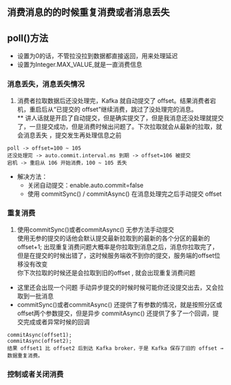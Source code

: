 ## 消费消息的的时候重复消费或者消息丢失  
## poll()方法
- 设置为0的话，不管拉没拉到数据都直接返回，用来处理延迟
- 设置为Integer.MAX_VALUE,就是一直消费信息  
### 消息丢失，消息丢失情况
1. 消费者拉取数据后还没处理完，Kafka 就自动提交了 offset。结果消费者宕机，重启后从“已提交的 offset”继续消费，跳过了没处理完的消息。  
** 讲人话就是开启了自动提交，但是确实提交了，但是我消息还没处理就提交了，一旦提交成功，但是消费时候出问题了。下次拉取就会从最新的拉取，就会消息丢失 ，提交发生再处理信息之前
```text
poll -> offset=100 ~ 105
还没处理完 -> auto.commit.interval.ms 到期 -> offset=106 被提交
宕机 -> 重启从 106 开始消费，100 ~ 105 丢失

``` 
- 解决方法：
  - 关闭自动提交：enable.auto.commit=false
  - 使用 commitSync() / commitAsync() 在消息处理完之后手动提交 offset  

### 重复消费  
1. 使用commitSync()或者commitAsync()  无参方法手动提交  
使用无参的提交的话他会默认提交最新拉取到的最新的各个分区的最新的offset+1;
出现重复消费问题大概率是你拉取到消息之后，消息你拉取完了，但是在提交的时候出错了，这时候服务端收不到你的提交，服务端的offset位移没有改变  
你下次拉取的时候还是会拉取到旧的offset ,  就会出现重复消费问题  
- 这里还会出现一个问题  手动异步提交的时候时候可能你还没提交出去，又会拉取到一批消息
- commitSync()或者commitAsync()  还提供了有参数的情况，就是按照分区或offset两个参数提交，但是异步 commitAsync() 还提供了多了一个回调，提交完成或者异常时候的回调 
```text
commitAsync(offset1);
commitAsync(offset2);
结果 offset1 比 offset2 后到达 Kafka broker，于是 Kafka 保存了旧的 offset → 数据重复消费。

```  
### 控制或者关闭消费
